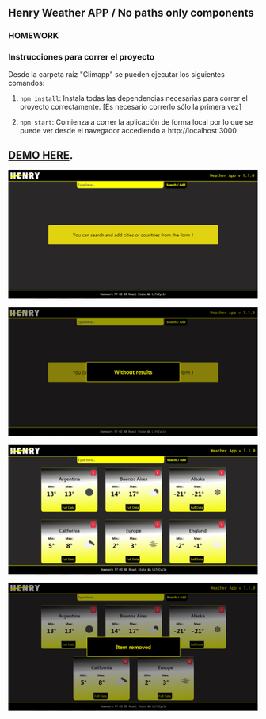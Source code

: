 ## Henry Weather APP / No paths only components 
### HOMEWORK
### Instrucciones para correr el proyecto

Desde la carpeta raíz "Climapp" se pueden ejecutar los siguientes comandos:

1. `npm install`: Instala todas las dependencias necesarias para correr el proyecto correctamente. [Es necesario correrlo sólo la primera vez]

2. `npm start`: Comienza a correr la aplicación de forma local por lo que se puede ver desde el navegador accediendo a http://localhost:3000

## [DEMO HERE](https://feli87.github.io/climapp/).

![Screenshot](./img-screen/screenshot-full-0.png)

![Screenshot](./img-screen/screenshot-full-1.png)

![Screenshot](./img-screen/screenshot-full-2.png)

![Screenshot](./img-screen/screenshot-full-3.png)